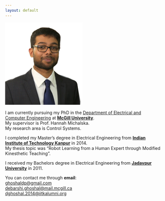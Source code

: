 ```yaml
---
layout: default
---
```


<img src="/images/DPG_foreground.png"
     alt=""
     width="50%">

I am currently pursuing my PhD in the [Department of Electrical and Computer Engineering](http://www.mcgill.ca/ece/) at [**McGill University**](http://www.mcgill.ca/).  
My supervisor is Prof. Hannah Michalska.  
My research area is Control Systems.

I completed my Master’s degree in Electrical Engineering from [**Indian Institute of Technology Kanpur**](http://www.iitk.ac.in/) in 2014.  
My thesis topic was “Robot Learning from a Human Expert through Modified Kinesthetic Teaching”.

I received my Bachelors degree in Electrical Engineering from [**Jadavpur University**](http://www.jaduniv.edu.in/) in 2011.

You can contact me through **email**:  
ghoshaldp@gmail.com  
debarshi.ghoshal@mail.mcgill.ca  
dghoshal.2014@iitkalumni.org  
